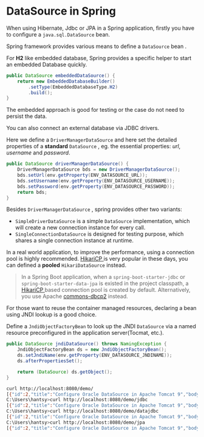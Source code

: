 # DataSource in Spring



When using Hibernate, Jdbc or JPA in a Spring application, firstly you have to configure a `java.sql.DataSource` bean.

Spring framework  provides various means to define a `DataSource` bean .

For **H2** like embedded database, Spring provides a specific helper to start an embedded Database quickly.

```java
public DataSource embeddedDataSource() {
    return new EmbeddedDatabaseBuilder()
        .setType(EmbeddedDatabaseType.H2)
        .build();
}
```

The embedded approach is good for testing or the case do not need to persist the data.

You can also connect an external database via JDBC drivers. 

Here we define a `DriverManagerDataSource` and here set the detailed properties of a **standard** `DataSource` , eg. the essential properties: *url*, *username* and *password*.

```java
public DataSource driverManagerDataSource() {
    DriverManagerDataSource bds = new DriverManagerDataSource();
    bds.setUrl(env.getProperty(ENV_DATASOURCE_URL));
    bds.setUsername(env.getProperty(ENV_DATASOURCE_USERNAME));
    bds.setPassword(env.getProperty(ENV_DATASOURCE_PASSWORD));
    return bds;
}
```

Besides `DriverManagerDataSource` , spring provides other two  variants:

* `SimpleDriverDataSource` is a simple `DataSource` implementation, which will create a new connection instance for every call.
* `SingleConnectionDataSource` is designed for testing purpose, which shares a single connection instance at runtime.

In  a real world application, to improve the performance, using a connection pool is highly recommended. [HikariCP ](https://github.com/brettwooldridge/HikariCP)is very popular in these days, you can defined a **pooled** `HikariDataSource`  instead.

> In a Spring Boot application, when a  `spring-boot-starter-jdbc` or  `spring-boot-starter-data-jpa` is existed in the project classpath, a [HikariCP ](https://github.com/brettwooldridge/HikariCP) based connection pool is created by default. Alternatively, you use Apache [commons-dbcp2](https://commons.apache.org/proper/commons-dbcp/) instead.

For those want to reuse the container managed resources, declaring a bean using JNDI lookup is a good choice.

Define a `JndiObjectFactoryBean` to look up the JNDI `DataSource` via a named resource preconfigured in the application server(Tocmat, etc.).

```java
public DataSource jndiDataSource() throws NamingException {
    JndiObjectFactoryBean ds = new JndiObjectFactoryBean();
    ds.setJndiName(env.getProperty(ENV_DATASOURCE_JNDINAME));
    ds.afterPropertiesSet();

    return (DataSource) ds.getObject();
}
```



```bash
curl http://localhost:8080/demo/
[{"id":2,"title":"Configure Oracle DataSource in Apache Tomcat 9","body":"test content","createdAt":"2020-08-26T21:53:12.8037"}]
C:\Users\hantsy>curl http://localhost:8080/demo/jdbc
[{"id":2,"title":"Configure Oracle DataSource in Apache Tomcat 9","body":"test content","createdAt":"2020-08-26T21:53:12.8037"}]
C:\Users\hantsy>curl http://localhost:8080/demo/datajdbc
[{"id":2,"title":"Configure Oracle DataSource in Apache Tomcat 9","body":"test content","createdAt":"2020-08-26T21:53:12.8037"}]
C:\Users\hantsy>curl http://localhost:8080/demo/jpa
[{"id":2,"title":"Configure Oracle DataSource in Apache Tomcat 9","body":"test content","createdAt":"2020-08-26T21:53:12.8037"}]
```

